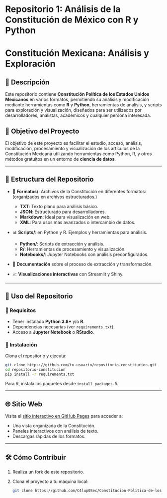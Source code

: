 # Repositorio 1: Análisis de la Constitución de México con R y Python
# Constitución Mexicana: Análisis y Exploración

## 📌 Descripción

Este repositorio contiene **Constitución Política de los Estados Unidos Mexicanos** en varios formatos, permitiendo su análisis y modificación mediante herramientas como **R** y **Python**, herramientas de análisis, y scripts para exploración y visualización, diseñados para ser utilizados por desarrolladores, analistas, académicos y cualquier persona interesada.

## 🚀 Objetivo del Proyecto

El objetivo de este proyecto es facilitar el estudio, acceso, análisis, modificación, procesamiento y visualización de los artículos de la Constitución Mexicana utilizando herramientas como Python, R, y otros métodos gratuitos en un entorno de **ciencia de datos**.

---

## 📂 Estructura del Repositorio

- 📜 **Formatos/**: Archivos de la Constitución en diferentes formatos: (organizados en archivos estructurados.)
  - **TXT**: Texto plano para análisis básico.
  - **JSON**: Estructurado para desarrolladores.
  - **Markdown**: Ideal para visualización en web.
  - **XML**: Para usos más avanzados o intercambio de datos.
  
- 📊 **Scripts/**: en Python y R. Ejemplos y herramientas para análisis.
  - **Python/**: Scripts de extracción y análisis.
  - **R/**: Herramientas de procesamiento y visualización.
  - **Notebooks/**: Jupyter Notebooks con análisis preconfigurados.

- 📘 **Documentación** sobre el proceso de extracción y transformación.


- 📈 **Visualizaciones interactivas** con Streamlit y Shiny.

---

## 🚀 Uso del Repositorio
### 🔹 Requisitos
- Tener instalado **Python 3.8+** y/o **R**.
- Dependencias necesarias (ver `requirements.txt`).
- Acceso a **Jupyter Notebook** o **RStudio**.

### 🔹 Instalación
Clona el repositorio y ejecuta:
```bash
git clone https://github.com/tu-usuario/repositorio-constitucion.git
cd repositorio-constitucion
pip install -r requirements.txt
```
Para R, instala los paquetes desde `install_packages.R`.

---

## 🌐 Sitio Web

Visita el [sitio interactivo en GitHub Pages](https://c4lup0sec.github.io/Constitucion-Politica-de-los-Estados-Unidos-Mexicanos/) para acceder a:

- Una vista organizada de la Constitución.
- Paneles interactivos con análisis de texto.
- Descargas rápidas de los formatos.

---

## 🛠️ Cómo Contribuir

1. Realiza un fork de este repositorio.
2. Clona el proyecto a tu máquina local:

   ```bash
   git clone https://github.com/C4lup0Sec/Constitucion-Politica-de-los-Estados-Unidos-Mexicanos.git
